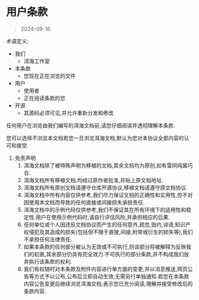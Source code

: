 # 用户条款

> 2024-09-16

术语定义:

* 我们
  * 洱海工作室
* 本条款
  * 您现在正在浏览的文件
* 用户
  * 使用者
  * 正在阅读条款的您
* 开源
  * 其源码必须可见,并允许重新分发和修改

任何用户在浏览由我们编写的洱海文档前,请您仔细阅读并透彻理解本条款.

您可以选择不浏览本文档若您一旦浏览洱海文档,默认为您对本协议全部内容的认可和接受.

1. 免责声明
   1. 洱海文档除了被特殊声明为移植的文档,其余文档均为原创,如有雷同纯属巧合.
   2. 洱海文档所有移植文档,均经过原作者批准,并贴上原文档地址.
   3. 洱海文档所有原创文档请遵守仓库开源协议,移植文档请遵守原文档协议.
   4. 洱海文档中所有内容仅供参考,我们尽力保证文档的正确性和实用性,但不对因使用本文档而导致的任何直接或间接损失承担责任.
   5. 洱海文档中的示例代码仅供参考,我们不保证其在所有环境下的适用性和稳定性.用户在使用示例代码时,请自行评估风险,并承担相应的后果.
   6. 任何单位或个人因违反文档协议而产生的任何意外,疏忽,毁约,诽谤,知识产权侵犯及其造成的损失(包括但不限于直接,间接,附带或衍生的损失等),我们不承担任何法律责任.
   7. 如果本条款的任何部分被认为无效或不可执行,则该部分将被解释为反映我们的初衷,其余部分仍具有完全效力.不可执行的部分条款,并不构成我们放弃执行该条款的权利.
   8. 我们有权随时对本条款及附件内容进行单方面的变更,并以消息推送,网页公告等方式予以公布,公布后立即自动生效,无需另行单独通知.若您在本条款内容公告变更后继续浏览洱海文档,表示您已充分阅读,理解并接受修改后的条款内容.
